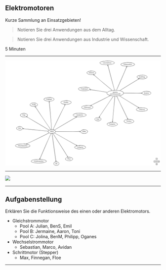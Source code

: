 ## Elektromotoren

Kurze Sammlung an Einsatzgebieten!

> Notieren Sie drei Anwendungen aus dem Alltag.

> Notieren Sie drei Anwendungen aus Industrie und Wissenschaft.

5 Minuten

---

![](./emotor_alltag_industrie.png)

---

<img src='https://g.gravizo.com/svg?
digraph G {
  graph [fontname = "Handlee"];
  node [fontname = "Handlee"];
  edge [fontname = "Handlee"];
  bgcolor=transparent;
  layout=circo;
 Alltag -> EBike;
 Alltag -> Zahnbürste;
 Alltag -> Drehtür;
 Alltag -> Fließband;
 Alltag -> Handy;
 Alltag -> Föhn;
 Alltag -> Auto;
 Alltag -> Waschmaschine;
 Alltag -> Scheibenwischer;
 Alltag -> Uhr;
 Alltag -> Mixer;
 Alltag -> Laufwerke;
i [label="Industrie \n und Wissenschaft"];
i -> Roboter;
i -> Zentrifuge;
i -> Schleusentore;
i -> Linearmotoren
i -> Windrad;
i -> Förderband;
i -> Motorsport;
i -> Kran;
i -> Festplatte;
i -> Trockner;
i -> Güterzug;
}
'/>

---

## Aufgabenstellung

Erklären Sie die Funktionsweise des einen oder anderen Elektromotors.

- Gleichstrommotor
    - Pool A: Julian, BenS, Emil
    - Pool B: Jermaine, Aaron, Toni
    - Pool C: Jolina, BenM, Philipp, Oganes
- Wechselstrommotor
    - Sebastian, Marco, Avidan
- Schrittmotor (Stepper)
    - Max, Finnegan, Floe

---

